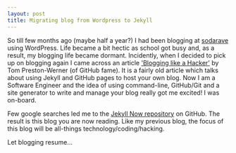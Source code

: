 ```yaml
---
layout: post
title: Migrating blog from Wordpress to Jekyll
---
```


So till few months ago (maybe half a year?) I had been blogging at [sodarave](https://sodarave.wordpress.com/) using WordPress. Life became a bit hectic as school got busy and, as a result, my blogging life became dormant. Incidently, when I decided to pick up on blogging again I came across an article ['Blogging like a Hacker'](http://tom.preston-werner.com/2008/11/17/blogging-like-a-hacker.html) by Tom Preston-Werner (of GitHub fame). It is a fairly old article which talks about using Jekyll and GitHub pages to host your own blog. Now I am a Software Engineer and the idea of using command-line, GitHub/Git and a site generator to write and manage your blog really got me excited! I was on-board.

Few google searches led me to the [Jekyll Now repository](https://github.com/barryclark/jekyll-now) on GitHub. The result is this blog you are now reading. Like my previous blog, the focus of this blog will be all-things technology/coding/hacking.

Let blogging resume...
